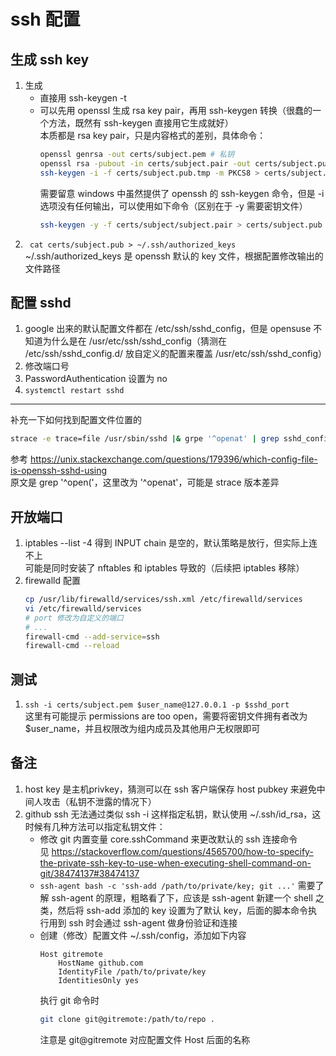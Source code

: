 # ssh 配置
## 生成 ssh key
1. 生成
    - 直接用 ssh-keygen -t
    - 可以先用 openssl 生成 rsa key pair，再用 ssh-keygen 转换（很蠢的一个方法，既然有 ssh-keygen 直接用它生成就好）  
    本质都是 rsa key pair，只是内容格式的差别，具体命令：
        ```sh
        openssl genrsa -out certs/subject.pem # 私钥
        openssl rsa -pubout -in certs/subject.pair -out certs/subject.pub.tmp # 提取（计算？）出公钥
        ssh-keygen -i -f certs/subject.pub.tmp -m PKCS8 > certs/subject.pub # 转换为 ssh 格式的公钥
        ```
        需要留意 windows 中虽然提供了 openssh 的 ssh-keygen 命令，但是 -i 选项没有任何输出，可以使用如下命令（区别在于 -y 需要密钥文件）
        ```sh
        ssh-keygen -y -f certs/subject/subject.pair > certs/subject.pub
        ```
1. `` cat certs/subject.pub > ~/.ssh/authorized_keys``  
~/.ssh/authorized_keys 是 openssh 默认的 key 文件，根据配置修改输出的文件路径

## 配置 sshd
1. google 出来的默认配置文件都在 /etc/ssh/sshd_config，但是 opensuse 不知道为什么是在 /usr/etc/ssh/sshd_config（猜测在 /etc/ssh/sshd_config.d/ 放自定义的配置来覆盖 /usr/etc/ssh/sshd_config）
2. 修改端口号
3. PasswordAuthentication 设置为 no
4. ``systemctl restart sshd``
---
补充一下如何找到配置文件位置的
```sh
strace -e trace=file /usr/sbin/sshd |& grpe '^openat' | grep sshd_config
```
参考 https://unix.stackexchange.com/questions/179396/which-config-file-is-openssh-sshd-using  
原文是 grep '^open('，这里改为 '^openat'，可能是 strace 版本差异  

## 开放端口
1. iptables --list -4 得到 INPUT chain 是空的，默认策略是放行，但实际上连不上  
    可能是同时安装了 nftables 和 iptables 导致的（后续把 iptables 移除）
1. firewalld 配置
    ```sh
    cp /usr/lib/firewalld/services/ssh.xml /etc/firewalld/services
    vi /etc/firewalld/services
    # port 修改为自定义的端口
    # ...
    firewall-cmd --add-service=ssh
    firewall-cmd --reload
    ```

## 测试
1. ``ssh -i certs/subject.pem $user_name@127.0.0.1 -p $sshd_port``  
这里有可能提示 permissions are too open，需要将密钥文件拥有者改为 $user_name，并且权限改为组内成员及其他用户无权限即可

## 备注
1. host key 是主机privkey，猜测可以在 ssh 客户端保存 host pubkey 来避免中间人攻击（私钥不泄露的情况下）
2. github ssh 无法通过类似 ssh -i 这样指定私钥，默认使用 ~/.ssh/id_rsa，这时候有几种方法可以指定私钥文件：
    - 修改 git 内置变量 core.sshCommand 来更改默认的 ssh 连接命令  
    见 https://stackoverflow.com/questions/4565700/how-to-specify-the-private-ssh-key-to-use-when-executing-shell-command-on-git/38474137#38474137
    - ``ssh-agent bash -c 'ssh-add /path/to/private/key; git ...'`` 需要了解 ssh-agent 的原理，粗略看了下，应该是 ssh-agent 新建一个 shell 之类，然后将 ssh-add 添加的 key 设置为了默认 key，后面的脚本命令执行用到 ssh 时会通过 ssh-agent 做身份验证和连接
    - 创建（修改）配置文件 ~/.ssh/config，添加如下内容
        ```
        Host gitremote
            HostName github.com
            IdentityFile /path/to/private/key
            IdentitiesOnly yes
        ```
        执行 git 命令时
        ```sh
        git clone git@gitremote:/path/to/repo .
        ```
        注意是 git@gitremote 对应配置文件 Host 后面的名称